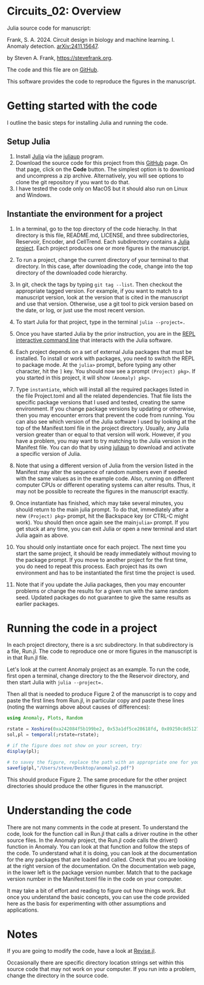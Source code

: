 # Circuits_02: Overview

Julia source code for manuscript:

Frank, S. A. 2024. Circuit design in biology and machine learning. I. Anomaly detection. [arXiv:2411.15647](https://doi.org/10.48550/arXiv.2411.15647).

by Steven A. Frank, <https://stevefrank.org>.

The code and this file are on [GitHub](https://github.com/evolbio/Circuits_02.git).

This software provides the code to reproduce the figures in the manuscript.

# Getting started with the code

I outline the basic steps for installing Julia and running the code.

## Setup Julia

1. Install [Julia](https://julialang.org/) via the [juliaup](https://julialang.org/downloads/) program.
2. Download the source code for this project from this [GitHub](https://github.com/evolbio/Circuits_02.git) page. On that page, click on the **Code** button. The simplest option is to download and uncompress a zip archive. Alternatively, you will see options to clone the git repository if you want to do that.
3. I have tested the code only on MacOS but it should also run on Linux and Windows.

## Instantiate the environment for a project

1. In a terminal, go to the top directory of the code hierachy. In that directory is this file, README.md, LICENSE, and three subdirectories, Reservoir, Encoder, and CellTrend. Each subdirectory contains a [Julia project](https://docs.julialang.org/en/v1/manual/code-loading/#Project-environments). Each project produces one or more figures in the manuscript.

2. To run a project, change the current directory of your terminal to that directory. In this case, after downloading the code, change into the top directory of the downloaded code hierarchy.

3. In git, check the tags by typing `git tag --list`. Then checkout the appropriate tagged version. For example, if you want to match to a manuscript version, look at the version that is cited in the manuscript and use that version. Otherwise, use a git tool to pick version based on the date, or log, or just use the most recent version.

4. To start Julia for that project, type in the terminal `julia --project=.`

5. Once you have started Julia by the prior instruction, you are in the [REPL interactive command line](https://docs.julialang.org/en/v1/stdlib/REPL/) that interacts with the Julia software.

6. Each project depends on a set of external Julia packages that must be installed. To install or work with packages, you need to switch the REPL to package mode. At the `julia>` prompt, before typing any other character, hit the `]` key. You should now see a prompt `(Project) pkg>`. If you started in this project, it will show `(Anomaly) pkg>`. 

7. Type `instantiate`, which will install all the required packages listed in the file Project.toml and all the related dependencies. That file lists the specific package versions that I used and tested, creating the same environment. If you change package versions by updating or otherwise, then you may encounter errors that prevent the code from running. You can also see which version of the Julia software I used by looking at the top of the Manifest.toml file in the project directory. Usually, any Julia version greater than or equal to that version will work. However, if you have a problem, you may want to try matching to the Julia version in the Manifest file. You can do that by using [juliaup](https://julialang.org/downloads/) to download and activate a specific version of Julia.

8. Note that using a different version of Julia from the version listed in the Manifest may alter the sequence of random numbers even if seeded with the same values as in the example code. Also, running on different computer CPUs or different operating systems can alter results. Thus, it may not be possible to recreate the figures in the manuscript exactly.

9. Once instantiate has finished, which may take several minutes, you should return to the main julia prompt. To do that, immediately after a new `(Project) pkg>` prompt, hit the Backspace key (or CTRL-C might work). You should then once again see the main`julia>` prompt. If you get stuck at any time, you can exit Julia or open a new terminal and start Julia again as above.

10. You should only instantiate once for each project. The next time you start the same project, it should be ready immediately without moving to the package prompt. If you move to another project for the first time, you do need to repeat this process. Each project has its own environment and has to be instantiated the first time the project is used.

11. Note that if you update the Julia packages, then you may encounter problems or change the results for a given run with the same random seed. Updated packages do not guarantee to give the same results as earlier packages.

# Running the code in a project

In each project directory, there is a src subdirectory. In that subdirectory is a file, Run.jl. The code to reproduce one or more figures in the manuscript is in that Run.jl file.

Let's look at the current Anomaly project as an example. To run the code, first open a terminal, change directory to the the Reservoir directory, and then start Julia with `julia --project=.`

Then all that is needed to produce Figure 2 of the manuscript is to copy and paste the first lines from Run.jl, in particular copy and paste these lines (noting the warnings above about causes of differences):

```julia
using Anomaly, Plots, Random

rstate = Xoshiro(0xa242084f5b199be2, 0x53a1df5ce28618fd, 0x89250c8d5127cb4e, 0x6b5f53c46218257b, 0xc5ed5ca8a7cca17e);
sol,pl = temporal(;rstate=rstate);

# if the figure does not show on your screen, try:
display(pl);

# to savey the figure, replace the path with an appropriate one for your computer, using:
savefig(pl,"/Users/steve/Desktop/anomaly2.pdf")
```

This should produce Figure 2. The same procedure for the other project directories should produce the other figures in the manuscript.

# Understanding the code

There are not many comments in the code at present. To understand the code, look for the function call in Run.jl that calls a driver routine in the other source files. In the Anomaly project, the Run.jl code calls the driver() function in Anomaly. You can look at that function and follow the steps of the code. To understand what it is doing, you can look at the documentation for the any packages that are loaded and called. Check that you are looking at the right version of the documentation. On the documentation web page, in the lower left is the package version number. Match that to the package version number in the Manifest.toml file in the code on your computer.

It may take a bit of effort and reading to figure out how things work. But once you understand the basic concepts, you can use the code provided here as the basis for experimenting with other assumptions and applications.

# Notes

If you are going to modify the code, have a look at [Revise.jl](https://timholy.github.io/Revise.jl/stable/).

Occasionally there are specific directory location strings set within this source code that may not work on your computer. If you run into a problem, change the directory in the source code.
